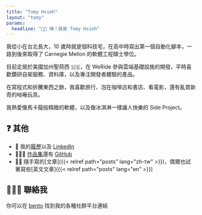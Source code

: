 ```yaml
---
title: "Tomy Hsieh"
layout: "tomy"
params:
  headline: "👋🏻 嗨！我是 Tomy Hsieh"
---
```


我從小在台北長大，10 歲時就是個科技宅，在高中時寫出第一個自動化腳本，一路到後來取得了 Carnegie Mellon 的軟體工程碩士學位。

目前定居於美國加州聖荷西 🇺🇸，在 WeRide 參與雲端基礎設施的開發，平時喜歡鑽研自架服務、資料庫，以及專注開發者體驗的產品。

在寫程式和折騰東西之餘，我喜歡旅行、泡在咖啡店和書店、看電影，還有亂買新奇的~~垃圾~~玩具。

我熱愛像馬卡龍般精緻的軟體，以及像冰淇淋一樣讓人快樂的 Side Project。

## ❓ 其他

- 💼 我的[履歷](https://cv.tomy.me)以及 [LinkedIn](https://www.linkedin.com/in/tomy0000000)
- 🧑🏻‍💻 [作品集](https://projects.tomy.me)還有 [GitHub](https://github.com/tomy0000000)
- ✍🏻 隨手寫的[文章]({{< relref path="posts" lang="zh-tw" >}})，偶爾也試著寫些[英文文章]({{< relref path="posts" lang="en" >}})

## 🙋🏻‍♂️ 聯絡我

你可以在 [bento](https://bento.me/tomyhsieh) 找到我的各種社群平台連結
